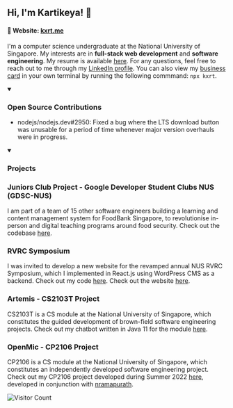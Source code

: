 ## Hi, I'm Kartikeya! 🤩

#### 🔗 Website: [kxrt.me](https://kxrt.me)

I'm a computer science undergraduate at the National University of Singapore. My interests are in **full-stack web development** and **software engineering**. My resume is available [here](https://kxrt.me/Kartikeya_Resume.pdf). For any questions, feel free to reach out to me through my [LinkedIn profile](https://www.linkedin.in/in/kvrtikeya). You can also view my [business card](https://github.com/kxrt/business-card) in your own terminal by running the following commmand: `npx kxrt`.

<details open>
  <summary><h3>Open Source Contributions</h3></summary>
  
* nodejs/nodejs.dev#2950: Fixed a bug where the LTS download button was unusable for a period of time whenever major version overhauls were in progress.
</details>

<details open>
  <summary><h3>Projects</h3></summary>
  
### Juniors Club Project - Google Developer Student Clubs NUS (GDSC-NUS)
I am part of a team of 15 other software engineers building a learning and content management system for FoodBank Singapore, to revolutionise in-person and digital teaching programs around food security. Check out the codebase [here](https://github.com/Project-Juniors-Club/jc-app).

### RVRC Symposium
I was invited to develop a new website for the revamped annual NUS RVRC Symposium, which I implemented in React.js using WordPress CMS as a backend. Check out my code [here](https://github.com/kxrt/rvrc-blog). Check out the website [here](https://rvrc-blog.vercel.app).

### Artemis - CS2103T Project
CS2103T is a CS module at the National University of Singapore, which constitutes the guided development of brown-field software engineering projects. Check out my chatbot written in Java 11 for the module [here](https://github.com/kxrt/ip).

### OpenMic - CP2106 Project
CP2106 is a CS module at the National University of Singapore, which constitutes an independently developed software engineering project. Check out my CP2106 project developed during Summer 2022 [here](https://github.com/open-mic-orbital/OpenMic), developed in conjunction with [nramapurath](https://github.com/nramapurath).
</details>

![Visitor Count](https://komarev.com/ghpvc/?username=kxrt&label=Profile%20views&color=0e75b6&style=flat)
